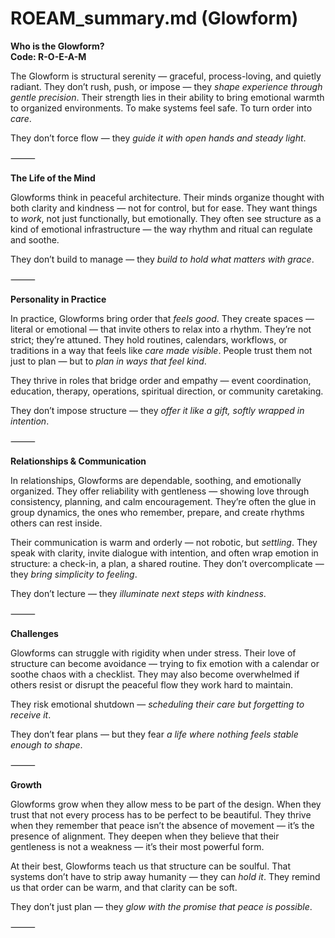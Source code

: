 # ROEAM_summary.md (Glowform)

**Who is the Glowform?**  
**Code: R-O-E-A-M**

The Glowform is structural serenity — graceful, process-loving, and quietly radiant. They don’t rush, push, or impose — they *shape experience through gentle precision*. Their strength lies in their ability to bring emotional warmth to organized environments. To make systems feel safe. To turn order into *care*.

They don’t force flow — they *guide it with open hands and steady light*.

⸻

**The Life of the Mind**

Glowforms think in peaceful architecture. Their minds organize thought with both clarity and kindness — not for control, but for ease. They want things to *work*, not just functionally, but emotionally. They often see structure as a kind of emotional infrastructure — the way rhythm and ritual can regulate and soothe.

They don’t build to manage — they *build to hold what matters with grace*.

⸻

**Personality in Practice**

In practice, Glowforms bring order that *feels good*. They create spaces — literal or emotional — that invite others to relax into a rhythm. They’re not strict; they’re attuned. They hold routines, calendars, workflows, or traditions in a way that feels like *care made visible*. People trust them not just to plan — but to *plan in ways that feel kind*.

They thrive in roles that bridge order and empathy — event coordination, education, therapy, operations, spiritual direction, or community caretaking.

They don’t impose structure — they *offer it like a gift, softly wrapped in intention*.

⸻

**Relationships & Communication**

In relationships, Glowforms are dependable, soothing, and emotionally organized. They offer reliability with gentleness — showing love through consistency, planning, and calm encouragement. They’re often the glue in group dynamics, the ones who remember, prepare, and create rhythms others can rest inside.

Their communication is warm and orderly — not robotic, but *settling*. They speak with clarity, invite dialogue with intention, and often wrap emotion in structure: a check-in, a plan, a shared routine. They don’t overcomplicate — they *bring simplicity to feeling*.

They don’t lecture — they *illuminate next steps with kindness*.

⸻

**Challenges**

Glowforms can struggle with rigidity when under stress. Their love of structure can become avoidance — trying to fix emotion with a calendar or soothe chaos with a checklist. They may also become overwhelmed if others resist or disrupt the peaceful flow they work hard to maintain.

They risk emotional shutdown — *scheduling their care but forgetting to receive it*.

They don’t fear plans — but they fear *a life where nothing feels stable enough to shape*.

⸻

**Growth**

Glowforms grow when they allow mess to be part of the design. When they trust that not every process has to be perfect to be beautiful. They thrive when they remember that peace isn’t the absence of movement — it’s the presence of alignment. They deepen when they believe that their gentleness is not a weakness — it’s their most powerful form.

At their best, Glowforms teach us that structure can be soulful. That systems don’t have to strip away humanity — they can *hold it*. They remind us that order can be warm, and that clarity can be soft.

They don’t just plan — they *glow with the promise that peace is possible*.

⸻
